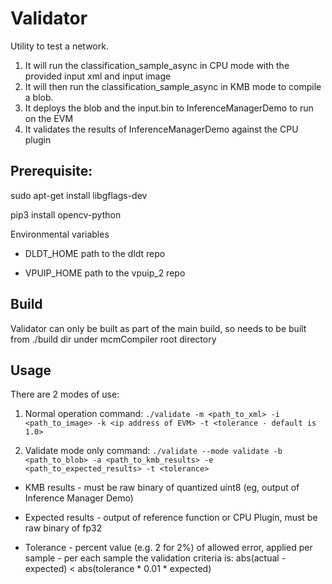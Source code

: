 # Validator

Utility to test a network.
1) It will run the classification_sample_async in CPU mode with the provided input xml and input image
2) It will then run the classification_sample_async in KMB mode to compile a blob.
3) It deploys the blob and the input.bin to InferenceManagerDemo to run on the EVM
4) It validates the results of InferenceManagerDemo against the CPU plugin

## Prerequisite:

sudo apt-get install libgflags-dev

pip3 install opencv-python

Environmental variables
- DLDT_HOME path to the dldt repo

- VPUIP_HOME path to the vpuip_2 repo

## Build

Validator can only be built as part of the main build, so needs to be built from ./build dir under mcmCompiler root directory

## Usage

There are 2 modes of use:
1) Normal operation
command: `./validate -m <path_to_xml> -i <path_to_image> -k <ip address of EVM> -t <tolerance - default is 1.0>`


2) Validate mode only
command: `./validate --mode validate -b <path_to_blob> -a <path_to_kmb_results> -e <path_to_expected_results> -t <tolerance>`
  
  - KMB results - must be raw binary of quantized uint8 (eg, output of Inference Manager Demo)
  
  - Expected results - output of reference function or CPU Plugin, must be raw binary of fp32
  
  - Tolerance - percent value (e.g. 2 for 2%) of allowed error, applied per sample - per each sample the validation criteria is:
  abs(actual - expected) < abs(tolerance * 0.01 * expected)

